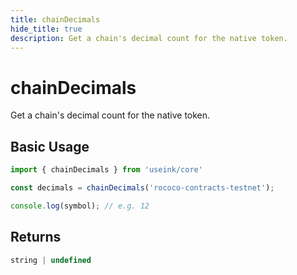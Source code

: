 ```yaml
---
title: chainDecimals
hide_title: true
description: Get a chain's decimal count for the native token.
---
```


# chainDecimals

Get a chain's decimal count for the native token.

## Basic Usage

```ts
import { chainDecimals } from 'useink/core'

const decimals = chainDecimals('rococo-contracts-testnet');

console.log(symbol); // e.g. 12
```

## Returns

```ts
string | undefined
```
